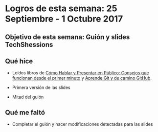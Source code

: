# Logros de esta semana: 25 Septiembre - 1 Octubre 2017

## Objetivo de esta semana: Guión y slides TechShessions

## Qué hice

- Leídos libros de [Cómo Hablar y Presentar en Público: Consejos que funcionan desde el primer minuto](https://www.amazon.es/dp/B01HU8ZTSW/ref=pe_386191_48869971_TE_M1DP) y [Aprende Git y de camino GitHub](https://www.amazon.es/Aprende-Git-y-camino-GitHub-ebook/dp/B00K515GL2/ref=sr_1_1?s=digital-text&ie=UTF8&qid=1506360182&sr=1-1).

- Primera versión de las slides

- Mitad del guión

## Qué me faltó

- Completar el guión y hacer modificaciones detectadas para las slides